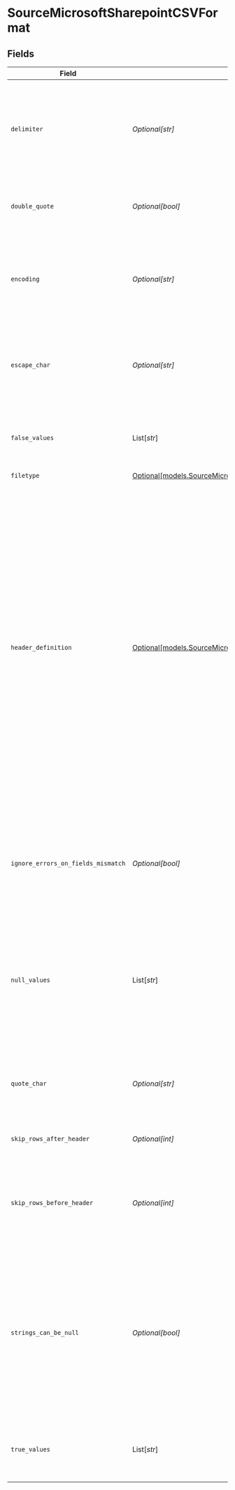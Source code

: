 # SourceMicrosoftSharepointCSVFormat


## Fields

| Field                                                                                                                                                                                                                                                                                                                                                                                                                                                    | Type                                                                                                                                                                                                                                                                                                                                                                                                                                                     | Required                                                                                                                                                                                                                                                                                                                                                                                                                                                 | Description                                                                                                                                                                                                                                                                                                                                                                                                                                              |
| -------------------------------------------------------------------------------------------------------------------------------------------------------------------------------------------------------------------------------------------------------------------------------------------------------------------------------------------------------------------------------------------------------------------------------------------------------- | -------------------------------------------------------------------------------------------------------------------------------------------------------------------------------------------------------------------------------------------------------------------------------------------------------------------------------------------------------------------------------------------------------------------------------------------------------- | -------------------------------------------------------------------------------------------------------------------------------------------------------------------------------------------------------------------------------------------------------------------------------------------------------------------------------------------------------------------------------------------------------------------------------------------------------- | -------------------------------------------------------------------------------------------------------------------------------------------------------------------------------------------------------------------------------------------------------------------------------------------------------------------------------------------------------------------------------------------------------------------------------------------------------- |
| `delimiter`                                                                                                                                                                                                                                                                                                                                                                                                                                              | *Optional[str]*                                                                                                                                                                                                                                                                                                                                                                                                                                          | :heavy_minus_sign:                                                                                                                                                                                                                                                                                                                                                                                                                                       | The character delimiting individual cells in the CSV data. This may only be a 1-character string. For tab-delimited data enter '\t'.                                                                                                                                                                                                                                                                                                                     |
| `double_quote`                                                                                                                                                                                                                                                                                                                                                                                                                                           | *Optional[bool]*                                                                                                                                                                                                                                                                                                                                                                                                                                         | :heavy_minus_sign:                                                                                                                                                                                                                                                                                                                                                                                                                                       | Whether two quotes in a quoted CSV value denote a single quote in the data.                                                                                                                                                                                                                                                                                                                                                                              |
| `encoding`                                                                                                                                                                                                                                                                                                                                                                                                                                               | *Optional[str]*                                                                                                                                                                                                                                                                                                                                                                                                                                          | :heavy_minus_sign:                                                                                                                                                                                                                                                                                                                                                                                                                                       | The character encoding of the CSV data. Leave blank to default to <strong>UTF8</strong>. See <a href="https://docs.python.org/3/library/codecs.html#standard-encodings" target="_blank">list of python encodings</a> for allowable options.                                                                                                                                                                                                              |
| `escape_char`                                                                                                                                                                                                                                                                                                                                                                                                                                            | *Optional[str]*                                                                                                                                                                                                                                                                                                                                                                                                                                          | :heavy_minus_sign:                                                                                                                                                                                                                                                                                                                                                                                                                                       | The character used for escaping special characters. To disallow escaping, leave this field blank.                                                                                                                                                                                                                                                                                                                                                        |
| `false_values`                                                                                                                                                                                                                                                                                                                                                                                                                                           | List[*str*]                                                                                                                                                                                                                                                                                                                                                                                                                                              | :heavy_minus_sign:                                                                                                                                                                                                                                                                                                                                                                                                                                       | A set of case-sensitive strings that should be interpreted as false values.                                                                                                                                                                                                                                                                                                                                                                              |
| `filetype`                                                                                                                                                                                                                                                                                                                                                                                                                                               | [Optional[models.SourceMicrosoftSharepointSchemasFiletype]](../models/sourcemicrosoftsharepointschemasfiletype.md)                                                                                                                                                                                                                                                                                                                                       | :heavy_minus_sign:                                                                                                                                                                                                                                                                                                                                                                                                                                       | N/A                                                                                                                                                                                                                                                                                                                                                                                                                                                      |
| `header_definition`                                                                                                                                                                                                                                                                                                                                                                                                                                      | [Optional[models.SourceMicrosoftSharepointCSVHeaderDefinition]](../models/sourcemicrosoftsharepointcsvheaderdefinition.md)                                                                                                                                                                                                                                                                                                                               | :heavy_minus_sign:                                                                                                                                                                                                                                                                                                                                                                                                                                       | How headers will be defined. `User Provided` assumes the CSV does not have a header row and uses the headers provided and `Autogenerated` assumes the CSV does not have a header row and the CDK will generate headers using for `f{i}` where `i` is the index starting from 0. Else, the default behavior is to use the header from the CSV file. If a user wants to autogenerate or provide column names for a CSV having headers, they can skip rows. |
| `ignore_errors_on_fields_mismatch`                                                                                                                                                                                                                                                                                                                                                                                                                       | *Optional[bool]*                                                                                                                                                                                                                                                                                                                                                                                                                                         | :heavy_minus_sign:                                                                                                                                                                                                                                                                                                                                                                                                                                       | Whether to ignore errors that occur when the number of fields in the CSV does not match the number of columns in the schema.                                                                                                                                                                                                                                                                                                                             |
| `null_values`                                                                                                                                                                                                                                                                                                                                                                                                                                            | List[*str*]                                                                                                                                                                                                                                                                                                                                                                                                                                              | :heavy_minus_sign:                                                                                                                                                                                                                                                                                                                                                                                                                                       | A set of case-sensitive strings that should be interpreted as null values. For example, if the value 'NA' should be interpreted as null, enter 'NA' in this field.                                                                                                                                                                                                                                                                                       |
| `quote_char`                                                                                                                                                                                                                                                                                                                                                                                                                                             | *Optional[str]*                                                                                                                                                                                                                                                                                                                                                                                                                                          | :heavy_minus_sign:                                                                                                                                                                                                                                                                                                                                                                                                                                       | The character used for quoting CSV values. To disallow quoting, make this field blank.                                                                                                                                                                                                                                                                                                                                                                   |
| `skip_rows_after_header`                                                                                                                                                                                                                                                                                                                                                                                                                                 | *Optional[int]*                                                                                                                                                                                                                                                                                                                                                                                                                                          | :heavy_minus_sign:                                                                                                                                                                                                                                                                                                                                                                                                                                       | The number of rows to skip after the header row.                                                                                                                                                                                                                                                                                                                                                                                                         |
| `skip_rows_before_header`                                                                                                                                                                                                                                                                                                                                                                                                                                | *Optional[int]*                                                                                                                                                                                                                                                                                                                                                                                                                                          | :heavy_minus_sign:                                                                                                                                                                                                                                                                                                                                                                                                                                       | The number of rows to skip before the header row. For example, if the header row is on the 3rd row, enter 2 in this field.                                                                                                                                                                                                                                                                                                                               |
| `strings_can_be_null`                                                                                                                                                                                                                                                                                                                                                                                                                                    | *Optional[bool]*                                                                                                                                                                                                                                                                                                                                                                                                                                         | :heavy_minus_sign:                                                                                                                                                                                                                                                                                                                                                                                                                                       | Whether strings can be interpreted as null values. If true, strings that match the null_values set will be interpreted as null. If false, strings that match the null_values set will be interpreted as the string itself.                                                                                                                                                                                                                               |
| `true_values`                                                                                                                                                                                                                                                                                                                                                                                                                                            | List[*str*]                                                                                                                                                                                                                                                                                                                                                                                                                                              | :heavy_minus_sign:                                                                                                                                                                                                                                                                                                                                                                                                                                       | A set of case-sensitive strings that should be interpreted as true values.                                                                                                                                                                                                                                                                                                                                                                               |